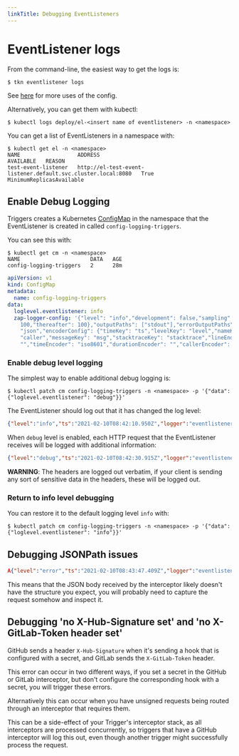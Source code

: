 ```yaml
---
linkTitle: Debugging EventListeners
---
```

# EventListener logs

From the command-line, the easiest way to get the logs is:

```shell
$ tkn eventlistener logs
```
See [here](https://github.com/tektoncd/cli/blob/master/docs/cmd/tkn_eventlistener_logs.md) for more uses of the config.

Alternatively, you can get them with kubectl:

```shell
$ kubectl logs deploy/el-<insert name of eventlistener> -n <namespace>
```
You can get a list of EventListeners in a namespace with:

```shell
$ kubectl get el -n <namespace>
NAME                  ADDRESS                                                        AVAILABLE   REASON
test-event-listener   http://el-test-event-listener.default.svc.cluster.local:8080   True        MinimumReplicasAvailable
```

## Enable Debug Logging

Triggers creates a Kubernetes [ConfigMap](https://kubernetes.io/docs/concepts/configuration/configmap/) in the namespace that the EventListener
is created in called `config-logging-triggers`.

You can see this with:

```shell
$ kubectl get cm -n <namespace>
NAME                      DATA   AGE
config-logging-triggers   2      28m
```

```yaml
apiVersion: v1
kind: ConfigMap
metadata:
  name: config-logging-triggers
data:
  loglevel.eventlistener: info
  zap-logger-config: '{"level": "info","development": false,"sampling": {"initial":
    100,"thereafter": 100},"outputPaths": ["stdout"],"errorOutputPaths": ["stderr"],"encoding":
    "json","encoderConfig": {"timeKey": "ts","levelKey": "level","nameKey": "logger","callerKey":
    "caller","messageKey": "msg","stacktraceKey": "stacktrace","lineEnding": "","levelEncoder":
    "","timeEncoder": "iso8601","durationEncoder": "","callerEncoder": ""}}'
```

### Enable debug level logging

The simplest way to enable additional debug logging is:

```shell
$ kubectl patch cm config-logging-triggers -n <namespace> -p '{"data": {"loglevel.eventlistener": "debug"}}'
```

The EventListener should log out that it has changed the log level:

```json
{"level":"info","ts":"2021-02-10T08:42:10.950Z","logger":"eventlistener","caller":"logging/config.go:207","msg":"Updating logging level for eventlistener from debug to info.","knative.dev/controller":"eventlistener","logging.googleapis.com/labels":{},"logging.googleapis.com/sourceLocation":{"file":"knative.dev/pkg@v0.0.0-20210107022335-51c72e24c179/logging/config.go","line":"207","function":"knative.dev/pkg/logging.UpdateLevelFromConfigMap.func1"}}
```

When `debug` level is enabled, each HTTP request that the EventListener receives
will be logged with additional information:

```json
{"level":"debug","ts":"2021-02-10T08:42:30.915Z","logger":"eventlistener","caller":"sink/sink.go:93","msg":"EventListener: demo-event-listener in Namespace: default handling event (EventID: 9x4mb) with path /testing, payload: {\"testing\": \"value\"} and header: map[Accept:[*/*] Content-Length:[20] Content-Type:[application/x-www-form-urlencoded] User-Agent:[curl/7.61.1] X-Auth:[testing]]","knative.dev/controller":"eventlistener","/triggers-eventid":"9x4mb","logging.googleapis.com/labels":{},"logging.googleapis.com/sourceLocation":{"file":"github.com/tektoncd/triggers/pkg/sink/sink.go","line":"93","function":"github.com/tektoncd/triggers/pkg/sink.Sink.HandleEvent"}}
```
**WARNING**: The headers are logged out verbatim, if your client is sending any sort of sensitive data in the headers, these will be logged out.

### Return to info level debugging

You can restore it to the default logging level `info` with:

```shell
$ kubectl patch cm config-logging-triggers -n <namespace> -p '{"data": {"loglevel.eventlistener": "info"}}'
```

## Debugging JSONPath issues

```json
A{"level":"error","ts":"2021-02-10T08:43:47.409Z","logger":"eventlistener","caller":"sink/sink.go:230","msg":"failed to ApplyEventValuesToParams: failed to replace JSONPath value for param message: $(body.message): message is not found","knative.dev/controller":"eventlistener","/triggers-eventid":"c8f88","/trigger":"demo-trigger","logging.googleapis.com/labels":{},"logging.googleapis.com/sourceLocation":{"file":"github.com/tektoncd/triggers/pkg/sink/sink.go","line":"230","function":"github.com/tektoncd/triggers/pkg/sink.Sink.processTrigger"},"stacktrace":"github.com/tektoncd/triggers/pkg/sink.Sink.processTrigger\n\tgithub.com/tektoncd/triggers/pkg/sink/sink.go:230\ngithub.com/tektoncd/triggers/pkg/sink.Sink.HandleEvent.func1\n\tgithub.com/tektoncd/triggers/pkg/sink/sink.go:125"}
```
This means that the JSON body received by the interceptor likely doesn't have
the structure you expect, you will probably need to capture the request somehow
and inspect it.

## Debugging 'no X-Hub-Signature set' and 'no X-GitLab-Token header set'

GitHub sends a header `X-Hub-Signature` when it's sending a hook that is
configured with a secret, and GitLab sends the `X-GitLab-Token` header.

This error can occur in two different ways, if you set a secret in the GitHub or
GitLab interceptor, but don't configure the corresponding hook with a secret,
you will trigger these errors.

Alternatively this can occur when you have unsigned requests being routed
through an interceptor that requires them.

This can be a side-effect of your Trigger's interceptor stack, as all
interceptors are processed concurrently, so triggers that have a GitHub
interceptor will log this out, even though another trigger might successfully
process the request.
